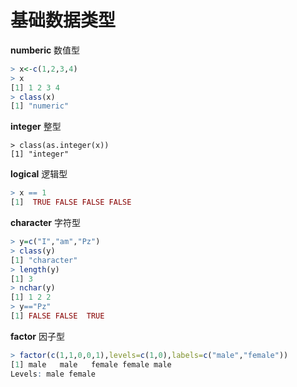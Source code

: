 # 基础数据类型

**numberic** 数值型

```r
> x<-c(1,2,3,4)
> x
[1] 1 2 3 4
> class(x)
[1] "numeric"
```

**integer** 整型

```text
> class(as.integer(x))
[1] "integer"
```

**logical** 逻辑型

```r
> x == 1
[1]  TRUE FALSE FALSE FALSE
```

**character** 字符型

```r
> y=c("I","am","Pz")
> class(y)
[1] "character"
> length(y)
[1] 3
> nchar(y)
[1] 1 2 2
> y=="Pz"
[1] FALSE FALSE  TRUE
```

**factor** 因子型

```r
> factor(c(1,1,0,0,1),levels=c(1,0),labels=c("male","female"))
[1] male   male   female female male  
Levels: male female
```

